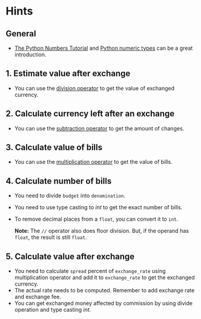 # Hints

## General

- [The Python Numbers Tutorial][python-numbers-tutorial] and [Python numeric types][python-numeric-types] can be a great
  introduction.

## 1. Estimate value after exchange

- You can use the [division operator][division-operator] to get the value of exchanged currency.

## 2. Calculate currency left after an exchange

- You can use the [subtraction operator][subtraction-operator] to get the amount of changes.

## 3. Calculate value of bills

- You can use the [multiplication operator][multiplication-operator] to get the value of bills.

## 4. Calculate number of bills

- You need to divide `budget` into `denomination`.
- You need to use type casting to _int_ to get the exact number of bills.
- To remove decimal places from a `float`, you can convert it to `int`.

  **Note:** The `//` operator also does floor division. But, if the operand has `float`, the result is still `float`.

## 5. Calculate value after exchange

- You need to calculate `spread` percent of `exchange_rate` using multiplication operator and add it to `exchange_rate`
  to get the exchanged currency.
- The actual rate needs to be computed. Remember to add exchange rate and exchange fee.
- You can get exchanged money affected by commission by using divide operation and type casting _int_.

[python-numbers-tutorial]: https://docs.python.org/3/tutorial/introduction.html#numbers

[python-numeric-types]: https://docs.python.org/3.9/library/stdtypes.html#numeric-types-int-float-complex

[division-operator]: https://docs.python.org/3/tutorial/introduction.html#numbers

[subtraction-operator]: https://docs.python.org/3/tutorial/introduction.html#numbers

[multiplication-operator]: https://docs.python.org/3/tutorial/introduction.html#numbers